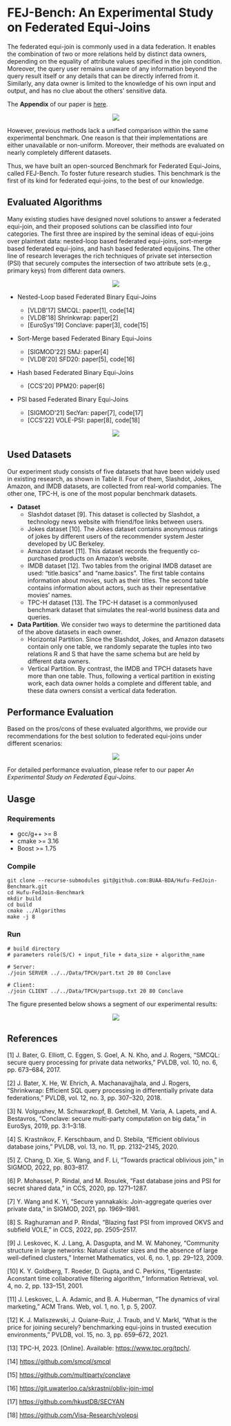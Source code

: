 # FEJ-Bench: An Experimental Study on Federated Equi-Joins

The federated equi-join is commonly used in a data federation. It enables the combination of two or more relations held by distinct data owners, depending on the equality of attribute values specified in the join condition. Moreover, the query user remains unaware of any information beyond the query result itself or any details that can be directly inferred from it. Similarly, any data owner is limited to the knowledge of his own input and output, and has no clue about the others’ sensitive data.

The **Appendix** of our paper is [here](https://github.com/BUAA-BDA/Hufu-FedJoin-Benchmark/blob/main/Appendix.pdf).

<p align="center">
  <img src="https://github.com/BUAA-BDA/Hufu-FedJoin-Benchmark/blob/main/Resources/framework.png" />
</p>

However, previous methods lack a unified comparison within the same experimental benchmark. One reason is that their implementations are either unavailable or non-uniform. Moreover, their methods are evaluated on nearly completely different datasets.

Thus, we have built an open-sourced Benchmark for Federated Equi-Joins, called FEJ-Bench. To foster future research studies. This benchmark is the first of its kind for federated equi-joins, to the best of our knowledge.



## Evaluated Algorithms 

Many existing studies have designed novel solutions to answer a federated equi-join, and their proposed solutions can be classified into four categories. The first three are inspired by the seminal ideas of equi-joins over plaintext data: nested-loop based federated equi-joins, sort-merge based federated equi-joins, and hash based federated equijoins. The other line of research leverages the rich techniques of private set intersection (PSI) that securely computes the intersection of two attribute sets (e.g., primary keys) from different data owners.

<p align="center">
  <img src="https://github.com/BUAA-BDA/Hufu-FedJoin-Benchmark/blob/main/Resources/taxonomy2.png" />
</p>

* Nested-Loop based Federated Binary Equi-Joins
  * [VLDB'17] SMCQL: paper[1], code[14]
  * [VLDB'18] Shrinkwrap: paper[2]
  * [EuroSys'19] Conclave: paper[3], code[15]

* Sort-Merge based Federated Binary Equi-Joins
  * [SIGMOD'22] SMJ: paper[4]
  * [VLDB'20] SFD20: paper[5], code[16]

* Hash based Federated Binary Equi-Joins
  * [CCS'20] PPM20: paper[6]

* PSI based Federated Binary Equi-Joins
  * [SIGMOD'21] SecYan: paper[7], code[17]
  * [CCS'22] VOLE-PSI: paper[8], code[18]

<p align="center">
  <img src="https://github.com/BUAA-BDA/Hufu-FedJoin-Benchmark/blob/main/Resources/alg-cmp.png" />
</p>


## Used Datasets 

Our experiment study consists of five datasets that have been widely used in existing research, as shown in Table II. Four of them, Slashdot, Jokes, Amazon, and IMDB datasets, are collected from real-world companies. The other one, TPC-H, is one of the most popular benchmark datasets.
* **Dataset**
  * Slashdot dataset [9]. This dataset is collected by Slashdot, a technology news website with friend/foe links between users.
  * Jokes dataset [10]. The Jokes dataset contains anonymous ratings of jokes by different users of the recommender system Jester developed by UC Berkeley.
  * Amazon dataset [11]. This dataset records the frequently co-purchased products on Amazon’s website.
  * IMDB dataset [12]. Two tables from the original IMDB dataset are used: “title.basics” and “name.basics”. The first table contains information about movies, such as their titles. The second table contains information about actors, such as their representative movies’ names.
  * TPC-H dataset [13]. The TPC-H dataset is a commonlyused benchmark dataset that simulates the real-world business data and queries.
* **Data Partition**. We consider two ways to determine the partitioned data of the above datasets in each owner.
    * Horizontal Partition. Since the Slashdot, Jokes, and Amazon datasets contain only one table, we randomly separate the tuples into two relations R and S that have the same schema but are held by different data owners.
    * Vertical Partition. By contrast, the IMDB and TPCH datasets have more than one table. Thus, following a vertical partition in existing work, each data owner holds a complete and different table, and these data owners consist a vertical data federation.  


## Performance Evaluation

Based on the pros/cons of these evaluated algorithms, we provide our recommendations for the best solution to federated equi-joins under different scenarios:

<p align="center">
  <img src="https://github.com/BUAA-BDA/Hufu-FedJoin-Benchmark/blob/main/Resources/recommendation.png" />
</p>

For detailed performance evaluation, please refer to our paper *An Experimental Study on Federated Equi-Joins*.


## Uasge
### Requirements

* gcc/g++ >= 8
* cmake >= 3.16
* Boost >= 1.75

### Compile

```shell
git clone --recurse-submodules git@github.com:BUAA-BDA/Hufu-FedJoin-Benchmark.git
cd Hufu-FedJoin-Benchmark
mkdir build
cd build
cmake ../Algorithms
make -j 8
```

### Run

```shell
# build directory
# parameters role(S/C) + input_file + data_size + algorithm_name

# Server:
./join SERVER ../../Data/TPCH/part.txt 20 80 Conclave

# Client:
./join CLIENT ../../Data/TPCH/partsupp.txt 20 80 Conclave
```

The figure presented below shows a segment of our experimental results:

<p align="center">
  <img src="https://github.com/BUAA-BDA/Hufu-FedJoin-Benchmark/blob/main/Resources/exp-result.png" />
</p>

## References

[1] J. Bater, G. Elliott, C. Eggen, S. Goel, A. N. Kho, and J. Rogers, “SMCQL: secure query processing for private data networks,” PVLDB, vol. 10, no. 6, pp. 673–684, 2017.

[2] J. Bater, X. He, W. Ehrich, A. Machanavajjhala, and J. Rogers, “Shrinkwrap: Efficient SQL query processing in differentially private
data federations,” PVLDB, vol. 12, no. 3, pp. 307–320, 2018.

[3] N. Volgushev, M. Schwarzkopf, B. Getchell, M. Varia, A. Lapets, and A. Bestavros, “Conclave: secure multi-party computation on big data,” in EuroSys, 2019, pp. 3:1–3:18.

[4] S. Krastnikov, F. Kerschbaum, and D. Stebila, “Efficient oblivious database joins,” PVLDB, vol. 13, no. 11, pp. 2132–2145, 2020.

[5] Z. Chang, D. Xie, S. Wang, and F. Li, “Towards practical oblivious join,” in SIGMOD, 2022, pp. 803–817.

[6] P. Mohassel, P. Rindal, and M. Rosulek, “Fast database joins and PSI for secret shared data,” in CCS, 2020, pp. 1271–1287.

[7] Y. Wang and K. Yi, “Secure yannakakis: Join-aggregate queries over private data,” in SIGMOD, 2021, pp. 1969–1981.

[8] S. Raghuraman and P. Rindal, “Blazing fast PSI from improved OKVS and subfield VOLE,” in CCS, 2022, pp. 2505–2517.

[9] J. Leskovec, K. J. Lang, A. Dasgupta, and M. W. Mahoney, “Community structure in large networks: Natural cluster sizes and the absence of large well-defined clusters,” Internet Mathematics, vol. 6, no. 1, pp. 29–123, 2009.

[10] K. Y. Goldberg, T. Roeder, D. Gupta, and C. Perkins, “Eigentaste: Aconstant time collaborative filtering algorithm,” Information Retrieval, vol. 4, no. 2, pp. 133–151, 2001.

[11] J. Leskovec, L. A. Adamic, and B. A. Huberman, “The dynamics of viral marketing,” ACM Trans. Web, vol. 1, no. 1, p. 5, 2007.

[12] K. J. Maliszewski, J. Quiane-Ruiz, J. Traub, and V. Markl, “What is the price for joining securely? benchmarking equi-joins in trusted execution environments,” PVLDB, vol. 15, no. 3, pp. 659–672, 2021.

[13] TPC-H, 2023. [Online]. Available: https://www.tpc.org/tpch/.

[14] https://github.com/smcql/smcql

[15] https://github.com/multiparty/conclave

[16] https://git.uwaterloo.ca/skrastni/obliv-join-impl

[17] https://github.com/hkustDB/SECYAN

[18] https://github.com/Visa-Research/volepsi
